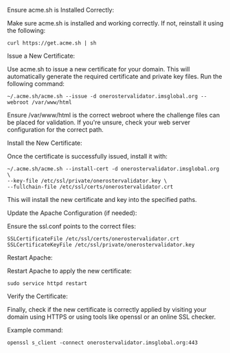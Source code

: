 Ensure acme.sh is Installed Correctly:

Make sure acme.sh is installed and working correctly. If not, reinstall it using the following:

    curl https://get.acme.sh | sh

Issue a New Certificate:

Use acme.sh to issue a new certificate for your domain. This will automatically generate the required certificate and private key files. Run the following command:

    ~/.acme.sh/acme.sh --issue -d onerostervalidator.imsglobal.org --webroot /var/www/html

Ensure /var/www/html is the correct webroot where the challenge files can be placed for validation. If you're unsure, check your web server configuration for the correct path.

Install the New Certificate:

Once the certificate is successfully issued, install it with:

    ~/.acme.sh/acme.sh --install-cert -d onerostervalidator.imsglobal.org \
    --key-file /etc/ssl/private/onerostervalidator.key \
    --fullchain-file /etc/ssl/certs/onerostervalidator.crt

This will install the new certificate and key into the specified paths.

Update the Apache Configuration (if needed):

Ensure the ssl.conf points to the correct files:

    SSLCertificateFile /etc/ssl/certs/onerostervalidator.crt
    SSLCertificateKeyFile /etc/ssl/private/onerostervalidator.key

Restart Apache:

Restart Apache to apply the new certificate:

    sudo service httpd restart

Verify the Certificate:

Finally, check if the new certificate is correctly applied by visiting your domain using HTTPS or using tools like openssl or an online SSL checker.

Example command:

    openssl s_client -connect onerostervalidator.imsglobal.org:443

